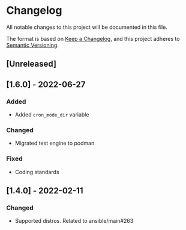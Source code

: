 # Changelog
All notable changes to this project will be documented in this file.

The format is based on [Keep a Changelog](https://keepachangelog.com/en/1.0.0/),
and this project adheres to [Semantic Versioning](https://semver.org/spec/v2.0.0.html).

## [Unreleased]

## [1.6.0] - 2022-06-27
### Added
- Added `cron_mode_dir` variable

### Changed
- Migrated test engine to podman

### Fixed
- Coding standards

## [1.4.0] - 2022-02-11
### Changed
- Supported distros. Related to ansible/main#263
